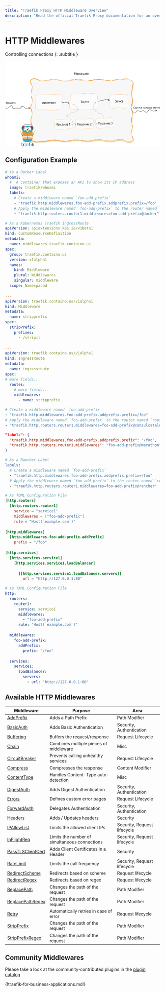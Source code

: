 ```yaml
---
title: "Traefik Proxy HTTP Middleware Overview"
description: "Read the official Traefik Proxy documentation for an overview of the available HTTP middleware."
---
```


# HTTP Middlewares

Controlling connections
{: .subtitle }

![Overview](../../assets/img/middleware/overview.png)

## Configuration Example

```yaml tab="Docker"
# As a Docker Label
whoami:
  #  A container that exposes an API to show its IP address
  image: traefik/whoami
  labels:
    # Create a middleware named `foo-add-prefix`
    - "traefik.http.middlewares.foo-add-prefix.addprefix.prefix=/foo"
    # Apply the middleware named `foo-add-prefix` to the router named `router1`
    - "traefik.http.routers.router1.middlewares=foo-add-prefix@docker"
```

```yaml tab="Kubernetes IngressRoute"
# As a Kubernetes Traefik IngressRoute
apiVersion: apiextensions.k8s.io/v1beta1
kind: CustomResourceDefinition
metadata:
  name: middlewares.traefik.containo.us
spec:
  group: traefik.containo.us
  version: v1alpha1
  names:
    kind: Middleware
    plural: middlewares
    singular: middleware
  scope: Namespaced

---
apiVersion: traefik.containo.us/v1alpha1
kind: Middleware
metadata:
  name: stripprefix
spec:
  stripPrefix:
    prefixes:
      - /stripit

---
apiVersion: traefik.containo.us/v1alpha1
kind: IngressRoute
metadata:
  name: ingressroute
spec:
# more fields...
  routes:
    # more fields...
    middlewares:
      - name: stripprefix
```

```yaml tab="Consul Catalog"
# Create a middleware named `foo-add-prefix`
- "traefik.http.middlewares.foo-add-prefix.addprefix.prefix=/foo"
# Apply the middleware named `foo-add-prefix` to the router named `router1`
- "traefik.http.routers.router1.middlewares=foo-add-prefix@consulcatalog"
```

```json tab="Marathon"
"labels": {
  "traefik.http.middlewares.foo-add-prefix.addprefix.prefix": "/foo",
  "traefik.http.routers.router1.middlewares": "foo-add-prefix@marathon"
}
```

```yaml tab="Rancher"
# As a Rancher Label
labels:
  # Create a middleware named `foo-add-prefix`
  - "traefik.http.middlewares.foo-add-prefix.addprefix.prefix=/foo"
  # Apply the middleware named `foo-add-prefix` to the router named `router1`
  - "traefik.http.routers.router1.middlewares=foo-add-prefix@rancher"
```

```toml tab="File (TOML)"
# As TOML Configuration File
[http.routers]
  [http.routers.router1]
    service = "service1"
    middlewares = ["foo-add-prefix"]
    rule = "Host(`example.com`)"

[http.middlewares]
  [http.middlewares.foo-add-prefix.addPrefix]
    prefix = "/foo"

[http.services]
  [http.services.service1]
    [http.services.service1.loadBalancer]

      [[http.services.service1.loadBalancer.servers]]
        url = "http://127.0.0.1:80"
```

```yaml tab="File (YAML)"
# As YAML Configuration File
http:
  routers:
    router1:
      service: service1
      middlewares:
        - "foo-add-prefix"
      rule: "Host(`example.com`)"

  middlewares:
    foo-add-prefix:
      addPrefix:
        prefix: "/foo"

  services:
    service1:
      loadBalancer:
        servers:
          - url: "http://127.0.0.1:80"
```

## Available HTTP Middlewares

| Middleware                                | Purpose                                           | Area                        |
|-------------------------------------------|---------------------------------------------------|-----------------------------|
| [AddPrefix](addprefix.md)                 | Adds a Path Prefix                                | Path Modifier               |
| [BasicAuth](basicauth.md)                 | Adds Basic Authentication                         | Security, Authentication    |
| [Buffering](buffering.md)                 | Buffers the request/response                      | Request Lifecycle           |
| [Chain](chain.md)                         | Combines multiple pieces of middleware            | Misc                        |
| [CircuitBreaker](circuitbreaker.md)       | Prevents calling unhealthy services               | Request Lifecycle           |
| [Compress](compress.md)                   | Compresses the response                           | Content Modifier            |
| [ContentType](contenttype.md)             | Handles Content-Type auto-detection               | Misc                        |
| [DigestAuth](digestauth.md)               | Adds Digest Authentication                        | Security, Authentication    |
| [Errors](errorpages.md)                   | Defines custom error pages                        | Request Lifecycle           |
| [ForwardAuth](forwardauth.md)             | Delegates Authentication                          | Security, Authentication    |
| [Headers](headers.md)                     | Adds / Updates headers                            | Security                    |
| [IPAllowList](ipallowlist.md)             | Limits the allowed client IPs                     | Security, Request lifecycle |
| [InFlightReq](inflightreq.md)             | Limits the number of simultaneous connections     | Security, Request lifecycle |
| [PassTLSClientCert](passtlsclientcert.md) | Adds Client Certificates in a Header              | Security                    |
| [RateLimit](ratelimit.md)                 | Limits the call frequency                         | Security, Request lifecycle |
| [RedirectScheme](redirectscheme.md)       | Redirects based on scheme                         | Request lifecycle           |
| [RedirectRegex](redirectregex.md)         | Redirects based on regex                          | Request lifecycle           |
| [ReplacePath](replacepath.md)             | Changes the path of the request                   | Path Modifier               |
| [ReplacePathRegex](replacepathregex.md)   | Changes the path of the request                   | Path Modifier               |
| [Retry](retry.md)                         | Automatically retries in case of error            | Request lifecycle           |
| [StripPrefix](stripprefix.md)             | Changes the path of the request                   | Path Modifier               |
| [StripPrefixRegex](stripprefixregex.md)   | Changes the path of the request                   | Path Modifier               |

## Community Middlewares

Please take a look at the community-contributed plugins in the [plugin catalog](https://plugins.traefik.io/plugins).

{!traefik-for-business-applications.md!}
